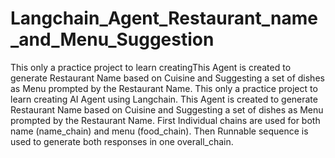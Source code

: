 # Langchain_Agent_Restaurant_name_and_Menu_Suggestion
This only a practice project to learn creatingThis Agent is created to generate Restaurant Name based on Cuisine and Suggesting a set of dishes as Menu prompted by the Restaurant Name. 
This only a practice project to learn creating AI Agent using Langchain. This Agent is created to generate Restaurant Name based on Cuisine and Suggesting a set of dishes as Menu prompted by the Restaurant Name. 
First Individual chains are used for both name (name_chain) and menu (food_chain). 
Then Runnable sequence is used to generate both responses in one overall_chain.
